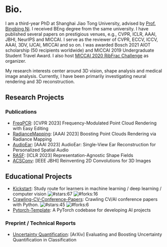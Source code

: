 # Bio.
I am a third-year PhD at Shanghai Jiao Tong University, advised by <a href='https://scholar.google.com/citations?user=eUbmKwYAAAAJ'>Prof. Bingbing Ni</a>. I received BEng degree from the same university. I have published several papers on prestigious venues, e.g., CVPR, ICLR, AAAI, JBHI, NeurIPS and MICCAI. I serve as the reviewer of CVPR, ECCV, ICCV, AAAI, 3DV, IJCAI, MICCAI and so on. I was awarded Bosch 2021 AIOT scholarship (50 recipients worldwide) and MICCAI 2019 Undergraduate Student Travel Award. I also host <a href='https://ribfrac.grand-challenge.org/'>MICCAI 2020 RibFrac Challenge</a> as organizer. 

My research interests center around 3D vision, shape analysis and medical image analysis. Currently, I have been primarily investigating neural rendering and 3D reconstruction.


## Research Projects
### Publications
* [FreqPCR](https://github.com/yizhangphd/FreqPCR): [CVPR 2023]  Frequency-Modulated Point Cloud Rendering with Easy Editing
* [RadianceMapping](https://github.com/seanywang0408/RadianceMapping): [AAAI 2023] Boosting Point Clouds Rendering via Radiance Mapping
* [AudioEar](https://github.com/seanywang0408/AudioEar): [AAAI 2023] AudioEar: Single-View Ear Reconstruction for Personalized Spatial Audio 
* [RASF](https://github.com/seanywang0408/RASF): [ICLR 2023] Representation-Agnostic Shape Fields
* [ACSConv](https://github.com/M3DV/ACSConv): [IEEE JBHI] Reinventing 2D Convolutions for 3D Images

## Educational Projects
* [Kickstart](https://github.com/M3DV/Kickstart): Study route for learners in machine learning / deep learning / computer vision ![#stars:67](https://img.shields.io/github/stars/M3DV/Kickstart) ![#forks:16](https://img.shields.io/github/forks/M3DV/Kickstart)
* [Crawling-CV-Conference-Papers](https://github.com/seanywang0408/Crawling-CV-Conference-Papers): Crawling CV/AI conference papers with Python. ![#stars:45](https://img.shields.io/github/stars/seanywang0408/Crawling-CV-Conference-Papers) ![#forks:6](https://img.shields.io/github/forks/seanywang0408/Crawling-CV-Conference-Papers)
* [Pytorch-Template](https://github.com/seanywang0408/PyTorch-Template): A PyTorch codebase for developing AI projects


### Preprint / Technical Reports
* [Uncertainty Quantification](https://arxiv.org/abs/1909.06030): [ArXiv] Evaluating and Boosting Uncertainty Quantification in Classification

<!--
### Hi there 👋

**seanywang0408/seanywang0408** is a ✨ _special_ ✨ repository because its `README.md` (this file) appears on your GitHub profile.

Here are some ideas to get you started:

- 🔭 I’m currently working on ...
- 🌱 I’m currently learning ...
- 👯 I’m looking to collaborate on ...
- 🤔 I’m looking for help with ...
- 💬 Ask me about ...
- 📫 How to reach me: ...
- 😄 Pronouns: ...
- ⚡ Fun fact: ...
-->
